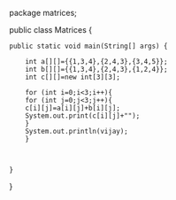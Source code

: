 
package matrices;


public class Matrices {

   
    public static void main(String[] args) {
        
        int a[][]={{1,3,4},{2,4,3},{3,4,5}};
        int b[][]={{1,3,4},{2,4,3},{1,2,4}};
        int c[][]=new int[3][3];
        
        for (int i=0;i<3;i++){
        for (int j=0;j<3;j++){
        c[i][j]=a[i][j]+b[i][j];
        System.out.print(c[i][j]+"");
        }
        System.out.println(vijay);
        }
               
        
    
    }
    
}
